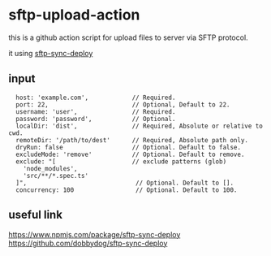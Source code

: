 # sftp-upload-action

this is a github action script for upload files to server via SFTP protocol.

it using [sftp-sync-deploy](https://www.npmjs.com/package/sftp-sync-deploy)


## input

```
  host: 'example.com',            // Required.
  port: 22,                       // Optional, Default to 22.
  username: 'user',               // Required.
  password: 'password',           // Optional.
  localDir: 'dist',               // Required, Absolute or relative to cwd.
  remoteDir: '/path/to/dest'      // Required, Absolute path only.
  dryRun: false                   // Optional. Default to false.
  excludeMode: 'remove'           // Optional. Default to remove.
  exclude: "[                     // exclude patterns (glob)
    'node_modules',
    'src/**/*.spec.ts'
  ]",                              // Optional. Default to [].
  concurrency: 100                 // Optional. Default to 100.
```

## useful link

<https://www.npmjs.com/package/sftp-sync-deploy>
<https://github.com/dobbydog/sftp-sync-deploy>